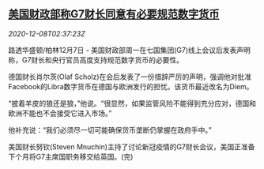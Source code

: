<!--1607396146000-->
[美国财政部称G7财长同意有必要规范数字货币](https://cn.reuters.com/article/us-treasury-g7-digital-currencies-1208-idCNKBS28I0AF)
------

<div><i>2020-12-08T02:37:23Z</i></div><p>路透华盛顿/柏林12月7日 - 美国财政部周一在七国集团(G7)线上会议后发表声明称，G7财长和央行官员高度支持规范数字货币的必要性。</p><p>德国财长肖尔茨(Olaf Scholz)在会后发表了一份措辞严厉的声明，强调他对批准Facebook的Libra数字货币在德国与欧洲发行的担忧。该货币最近改名为Diem。</p><p>“披着羊皮的狼还是狼，”他说。“很显然，如果监管风险不能得到充分应对，德国和欧洲不能也不会接受它进入市场。”</p><p>他补充说：“我们必须尽一切可能确保货币垄断仍掌握在政府手中。”</p><p>美国财长努钦(Steven Mnuchin)主持了讨论新冠疫情的G7财长会议，美国正准备下个月将G7主席国职务移交给英国。(完)</p>
